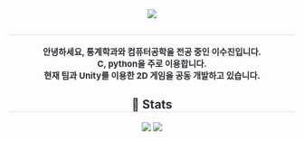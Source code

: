 <div align= "center">
    <img src="https://capsule-render.vercel.app/api?type=rounded&color=0:A2D2FF,100:F0F8FF&height=120&text=JinHub&animation=&fontColor=000000&fontSize=40" />
    </div>
    <div align= "center"> 
    <h2 style="border-bottom: 1px solid #d8dee4; color: #282d33;">  </h2>  
    <div style="font-weight: 700; font-size: 15px; text-align: center; color: #282d33;"> 안녕하세요, 통계학과와 컴퓨터공학을 전공 중인 이수진입니다.<br/>C, python을 주로 이용합니다.<br/>현재 팀과 Unity를 이용한 2D 게임을 공동 개발하고 있습니다. </div> 
    </div>
    <div align= "center"> 
    <h2 style="border-bottom: 1px solid #d8dee4; color: #282d33;"> 🏅 Stats </h2> <div align= "center"> <img src="https://github-readme-stats.vercel.app/api?username=dansalt525&bg_color=180,00000000,&title_color=000000&text_color=000000"
         /> <img src="https://github-readme-stats.vercel.app/api/top-langs/?username=dansalt525&layout=compact&bg_color=180,00000000,&title_color=000000&text_color=000000"
           /> </div> 
    </div>
    
